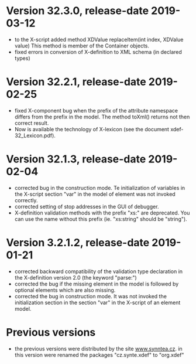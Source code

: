 # Version 32.3.0, release-date 2019-03-12
- to the X-script added method
    XDValue replaceItem(int index, XDValue value)
  This method is member of the Container objects.
- fixed errors in conversion of X-definition to XML schema (in declared types)

# Version 32.2.1, release-date 2019-02-25
- fixed X-component bug when the prefix of the attribute namespace differs
  from the prefix in the model. The method toXml() returns not then correct
  result.
- Now is available the technology of X-lexicon (see the document
  xdef-32_Lexicon.pdf).

# Version 32.1.3, release-date 2019-02-04
- corrected bug in the construction mode. Te initialization of variables
  in the X-script section "var" in the model of element was not invoked
  correctly.
- corrected setting of stop addresses in the GUI of debugger.
- X-definition validation methods with the prefix "xs:" are deprecated. You can
  use the name without this prefix (ie. "xs:string" should be "string").

# Version 3.2.1.2, release-date 2019-01-21
- corrected backward compatibility of the validation type declaration in
  the X-definition version 2.0 (the keyword "parse:")
- corrected the bug if the missing element in the model is followed by
  optional elements which are also missing.
- corrected the bug in construction mode. It was not invoked the
  initialization section in the section "var" in the X-script of 
  an element model.

# Previous versions
- the previous versions were distributed by the site www.synntea.cz.
  in this version were renamed the packages "cz.synte.xdef" to "org.xdef"

